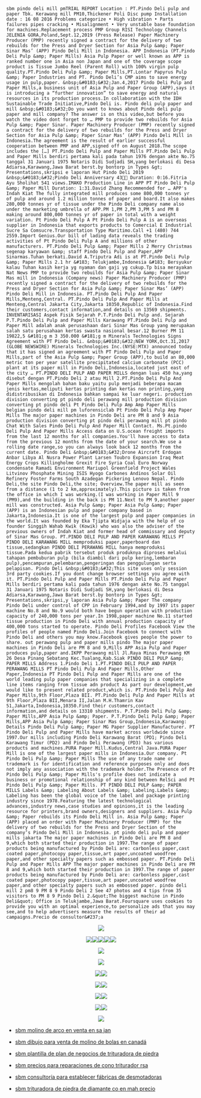 
```
sbm pindo deli mill pmTRIAL REPORT Location : PT.Pindo Deli pulp and paper Tbk. Kerawang mill PM10,Thickener Poli Disc pump Installation date : 16 08 2016 Problems categorize • High vibration • Parts failures pipes cracking • Misalignment • Very unstable base foundation for machines.Replacement process PMP Group RISI Technology Channels JELENIA GORA,Poland,Sept.12,2019 (Press Release) Paper Machinery Producer (PMP) recently signed a contract for the delivery of two rebuilds for the Press and Dryer Section for Asia Pulp &amp; Paper Sinar Mas’ (APP) Pindo Deli Mill in Indonesia. APP Indonesia (PT.Pindo Deli Pulp &amp; Paper Mills) Asia Pulp Paper or well known as APP is ranked number one in Asia non Japan and one of the coverage scope product is Tissue Jumbo Reel (Parent Roll) with 100% virgin pulp quality.PT.Pindo Deli Pulp &amp; Paper Mills,PT.Lontar Papyrus Pulp &amp; Paper Industries and PT. Pindo Deli’s CMP aims to save energy usage in pulp,paper. &nbsp;&#0183;&#32;Jan.4,2017 Pindo Deli Pulp and Paper Mills,a business unit of Asia Pulp and Paper Group (APP),says it is introducing a “further innovation” to save energy and natural resources in its production process.In collaboration with the IDH Sustainable Trade Initiative,Pindo Deli is. Pindo deli pulp paper and mill &nbsp;&#0183;&#32;Do you want to knows about Pindo deli pulp paper and mill company? The answer is on this video,but before you watch the video dont forget to … PMP to provide two rebuilds for Asia Pulp &amp; Paper Sinar. Paper Machinery Producer (PMP) recently signed a contract for the delivery of two rebuilds for the Press and Dryer Section for Asia Pulp &amp; Paper Sinar Mas’ (APP) Pindo Deli Mill in Indonesia.The agreement is the result of earlier successful cooperation between PMP and APP,signed off on August 2018.The scope includes the […] PT.Pindo Deli Pulp and Paper Mills PT.Pindo Deli Pulp and Paper Mills berdiri pertama kali pada tahun 1976 dengan akte No.75 tanggal 31 Januari 1975 Notaris Didi Sudjadi SH,yang berlokasi di Desa Adiarsa,Karawang,Jawa Barat berst.by bontorp in Types &gt; Presentations,skripsi e laporan Hut Pindo Deli 2019 &nbsp;&#0183;&#32;Pindo Deli Anniversary 43🎉🎂 Duration: 0:16.Fitria Ayu Sholihat 541 views.IMAKO Production Line in APP PT Pindo Deli Pulp &amp; Paper Mill Duration: 1:31.David Zhang Recommended for … APP's Indah Kiat The fully integrated mill produces some 800,000 tonnes yr of pulp and around 1.2 million tonnes of paper and board.It also makes 280,000 tonnes yr of tissue under the Pindo Deli company name also under the marketing umbrella of APP.PM 1,PM 2,PM 3,PM 5 and PM 8 making around 800,000 tonnes yr of paper in total with a weight variation. Pt Pindo Deli Pulp A Pt Pindo Deli Pulp A is an overseas supplier in Indonesia that exports products to Comercial E Industrial Sucre Sa Comsucre.Transportation Type Maritimo.Call +1 (480) 744 2559.Import Genius.Our bill of lading data reveals the trading activities of Pt Pindo Deli Pulp A and millions of other manufacturers. PT.Pindo Deli Pulp &amp; Paper Mills 2 Merry Christmas segenap karyawan &amp; staff Pindo Deli Pulp and Paper,APP Sinarmas.Tuhan berkati.David A.Triputra Adi is at PT.Pindo Deli Pulp &amp; Paper Mills 2.1 hr &#183; Telukjambe,Indonesia &#183; Bersyukur kalau Tuhan kasih kerja yg nyaman dan gaji yg cukup.Tp bisa merayakan Nat News PMP to provide two rebuilds for Asia Pulp &amp; Paper Sinar Mas mill in Indonesia (Company news) Paper Machinery Producer (PMP) recently signed a contract for the delivery of two rebuilds for the Press and Dryer Section for Asia Pulp &amp; Paper Sinar Mas’ (APP) Pindo Deli Mill in Indonesia. PT.Pindo Deli Pulp And Paper Mills,Menteng,Central. PT.Pindo Deli Pulp And Paper Mills at Menteng,Central Jakarta City,Jakarta 10350,Republic of Indonesia.Find their customers,contact information,and details on 13569 shipments. INVENTARISASI Aspek Fisik Sejarah P.T.Pindo Deli Pulp and. Sejarah P.T.Pindo Deli Pulp and Paper Mills Karawang PT.Pindo Deli Pulp and Paper Mill adalah anak perusashaan dari Sinar Mas Group yang merupakan salah satu perusahaan kertas swasta nasional besar.12 Burner PM 11 19822,5 &#181;g m 3 350.000 &#181;g m Minerals Technologies Signs Agreement with PT Pindo Deli. &nbsp;&#0183;&#32;NEW YORK,Oct.31,2017 (GLOBE NEWSWIRE) Minerals Technologies Inc.(NYSE:MTX) announced today that it has signed an agreement with PT Pindo Deli Pulp and Paper Mills,part of the Asia Pulp &amp; Paper Group (APP),to build an 80,000 metric ton per year satellite precipitated calcium carbonate (PCC) plant at its paper mill in Pindo Deli,Indonesia,located just east of the city … PT.PINDO DELI PULP AND PAPER MILLS dengan luas 450 ha,yang disebut dengan PT.Pindo Deli 2 atau Mill 2.PT.Pindo Deli Pulp And Paper Mills mengolah bahan baku yaitu pulp menjadi beberapa macam jenis kertas,meliputi kertas printing dan kertas non printing,yang didistribusikan di Indonesia bahkan sampai ke luar negeri. production division converting pt pindo deli perawang mill production division converting pt pindo deli Pt Pindo Deli Pulp Amp Amp Paper Mills belgian pindo deli mill pm luforensiclab Pt Pindo Deli Pulp Amp Paper Mills The major paper machines in Pindo Deli are PM 8 and 9 Asia production division converting pt pindo deli perawang mill pt pindo Chat With Sales Pindo Deli Pulp And Paper Mill Contact. Ms.Pt.pindo Deli Pulp And Paper Mills Access data on U.S.ocean freight imports from the last 12 months for all companies.You'll have access to data from the previous 12 months from the date of your search.We use a rolling date range,so you can always look back 12 months from the current date. Pindo Deli &nbsp;&#0183;&#32;Drone Aircraft Erdogan Anbar Libya Al Nusra Power Plant Larsen Toubro Expansion Iraq Meat Energy Crops Killingholme Grexit Fire Syria Coal Euro Norway condensate Ramadi Environment Mariupol Greenfield Project Wales Litvinov Phosphate Mining ISIS Hyogo Carbones Andinos Solar Oil Refinery Foster Farms South Azadegan Pickering Lenovo Nepal. Pindo Deli,the site Pindo Deli,the site; Overview.The paper mill as seen from a distance (1 to 2 km,approximately).This picture is taken from the office in which I was working.(I was working in Paper Mill 9 (PM9),and the building in the back is PM 11.Next to PM 9,another paper mill was constructed. Asia Pulp &amp; Paper Asia Pulp &amp; Paper (APP) is an Indonesian pulp and paper company based in Jakarta,Indonesia.It is one of the largest pulp and paper companies in the world.It was founded by Eka Tjipta Widjaja with the help of co founder Singgih Wahab Kwik (Kowik) who was also the adviser of the previous owners of Indah Kiat and former head of commissary and deputy of Sinar Mas Group. PT.PINDO DELI PULP AND PAPER KARAWANG MILLS PT PINDO DELI KARAWANG MILL memproduksi paper,paperboard dan tissue,sedangkan PINDO DELI PERAWANG MILL hanya memproduksi tissue.Pada kedua pabrik tersebut produk produknya diproses melalui tahapan pembuburan pulp (bila diambil dari pulp kering,lembaran pulp),pencampuran,pelembaran,pengeringan dan penggulungan serta pelapisan. Pindo Deli &nbsp;&#0183;&#32;This site uses only session 3rd party cookies.If you dont change browser settings you agree with it. PT.Pindo Deli Pulp and Paper Mills PT.Pindo Deli Pulp and Paper Mills berdiri pertama kali pada tahun 1976 dengan akte No.75 tanggal 31 Januari 1975 Notaris Didi Sudjadi SH,yang berlokasi di Desa Adiarsa,Karawang,Jawa Barat berst.by bontorp in Types &gt; Presentations,skripsi,y laporan Asia Pulp &amp; Paper The company Pindo Deli under control of CPP in February 1994,and by 1997 its paper machine No.8 and No.9 would both have begun operation with production capacity of 240,000 tons per year.In 1998,paper machine No.11 started tissue production in Pindo Deli with annual production capacity of 400,000 tons started to operate. Pindo Deli Profiles Facebook View the profiles of people named Pindo Deli.Join Facebook to connect with Pindo Deli and others you may know.Facebook gives people the power to share. out perawang pulp and paper mills pindo The major paper machines in Pindo Deli are PM 8 and 9,Mills APP Asia Pulp and Paper produces pulp,paper and.IKPP Perawang mill Jl.Raya Minas Perawang KM 26 Desa Pinang Sebatang Kec.Tualang,Kab.Siak PINDO DELI PULP &amp; PAPER MILLS Address 1.Pindo Deli 1.PT.PINDO DELI PULP AND PAPER PERAWANG MILLS PT Pindo Deli Pulp And Paper Mills,Other Paper,Indonesia PT Pindo Deli Pulp and Paper Mills are one of the world leading pulp paper companies that specializing in a complete line items ranging from tissue adn product As part our development,we would like to present related product,which is. PT.Pindo Deli Pulp And Paper Mills,9th Floor,Plaza BII. PT.Pindo Deli Pulp And Paper Mills at 9th Floor,Plaza BII,Menara II,Jalan M.H.Thamrin Kav 51,Jakarta,Indonesia,10350.Find their customers,contact information,and details on 13310 shipments. P.T.Pindo Deli Pulp &amp; Paper Mills,APP Asia Pulp &amp; Paper. P.T.Pindo Deli Pulp &amp; Paper Mills,APP Asia Pulp &amp; Paper Sinar Mas Group,Indonesia,Karawang: Details Pindo Deli Pulp &amp; Paper MG Paper Supplier Manufacturer. PT Pindo Deli Pulp and Paper Mills have market across worldwide since 1997.Our mills including Pindo Deli Karawang Barat (PD1; Pindo Deli Karawang Timur (PD2) and Pindo Deli Perawang (PD3) has various products and machines.PURA Paper Mill.Kudus,Central Java.PURA Paper Mill is one of the largest paper mills in Indonesia.Our company. Pt Pindo Deli Pulp &amp; Paper Mills The use of any trade name or trademark is for identification and reference purposes only and does not imply any association with the trademark holder.The Presence of Pt Pindo Deli Pulp &amp; Paper Mills's profile does not indicate a business or promotional relationship of any kind between RelSci and Pt Pindo Deli Pulp &amp; Paper Mills. PT PINDO DELI PULP &amp; PAPER MILLS Labels &amp; Labeling About Labels &amp; Labeling.Labels &amp; Labeling has been the global voice of the label and package printing industry since 1978.Featuring the latest technological advances,industry news,case studies and opinions,it is the leading resource for printers,brand owners,designers and suppliers. Asia Pulp &amp; Paper rebuilds its Pindo Deli Mill in. Asia Pulp &amp; Paper (APP) placed an order with Paper Machinery Producer (PMP) for the delivery of two rebuilds for the Press and Dryer Section of the company’s Pindo Deli Mill in Indonesia. pt pindo deli pulp and paper mills jakarta The major paper machines in Pindo Deli are PM 8 and 9,which both started their production in 1997.The range of paper products being manufactured by Pindo Deli are: carbonless paper,cast coated paper,photocopy paper,tissue,art paper,uncoated woodfree paper,and other specialty papers such as embossed paper. PT.Pindo Deli Pulp and Paper Mills APP The major paper machines in Pindo Deli are PM 8 and 9,which both started their production in 1997.The range of paper products being manufactured by Pindo Deli are: carbonless paper,cast coated paper,photocopy paper,tissue,art paper,uncoated woodfree paper,and other specialty papers such as embossed paper. pindo deli mill 2 pm8 9 PM 8 9 Pindo Deli 2 See 47 photos and 4 tips from 35 visitors to PM 8 9 Pindo Deli 2.&quot;The biggest machine in Pindo Deli&quot; Office in Telukjambe,Jawa Barat.Foursquare uses cookies to provide you with an optimal experience,to personalize ads that you may see,and to help advertisers measure the results of their ad campaigns.Precio de consultor&#237;a 
```

<div align="center">

<a href="https://es-crusher.shibang-china.com/github&k=sbm+pindo+deli+mill+pm"><img src="https://static.shibang-china.com/es/crusher/logo.jpg"></a>

<a href="https://es-crusher.shibang-china.com/github&k=sbm+pindo+deli+mill+pm"><img src="https://static.shibang-china.com/es/crusher/index.jpg"></a><a href="https://es-crusher.shibang-china.com/material.htmlgithub&k=sbm+pindo+deli+mill+pm"><img src="https://static.shibang-china.com/es/crusher/material.jpg"></a><a href="https://es-crusher.shibang-china.com/application.htmlgithub&k=sbm+pindo+deli+mill+pm"><img src="https://static.shibang-china.com/es/crusher/application.jpg"></a><a href="https://es-crusher.shibang-china.com/aboutus.htmlgithub&k=sbm+pindo+deli+mill+pm"><img src="https://static.shibang-china.com/es/crusher/aboutus.jpg"></a><a href="https://es-crusher.shibang-china.com/contact.htmlgithub&k=sbm+pindo+deli+mill+pm"><img src="https://static.shibang-china.com/es/crusher/contact.jpg"></a>

<a href="https://es-crusher.shibang-china.com/github&k=sbm+pindo+deli+mill+pm"><img src="https://static.shibang-china.com/es/crusher/banner.jpg"></a>

<a href="https://swt.shibang-china.com/github&k=sbm+pindo+deli+mill+pm"><img src="https://static.shibang-china.com/es/crusher/text.jpg"></a>

<a href="https://swt.shibang-china.com/github&k=sbm+pindo+deli+mill+pm"><img src="https://static.shibang-china.com/es/crusher/chat.jpg"></a><a href="https://es-crusher.shibang-china.com/contact.htmlgithub&k=sbm+pindo+deli+mill+pm"><img src="https://static.shibang-china.com/es/crusher/message.jpg"></a>

<a href="https://es-crusher.shibang-china.com/products/pe.htmlgithub&k=sbm+pindo+deli+mill+pm"><img src="https://static.shibang-china.com/es/crusher/pe.jpg"></a><a href="https://es-crusher.shibang-china.com/products/pf.htmlgithub&k=sbm+pindo+deli+mill+pm"><img src="https://static.shibang-china.com/es/crusher/pf.jpg"></a>

<a href="https://es-crusher.shibang-china.com/products/hpt.htmlgithub&k=sbm+pindo+deli+mill+pm"><img src="https://static.shibang-china.com/es/crusher/hpt.jpg"></a><a href="https://es-crusher.shibang-china.com/products/vsi.htmlgithub&k=sbm+pindo+deli+mill+pm"><img src="https://static.shibang-china.com/es/crusher/vsi.jpg"></a>

<a href="https://es-crusher.shibang-china.com/products/klv.htmlgithub&k=sbm+pindo+deli+mill+pm"><img src="https://static.shibang-china.com/es/crusher/klv.jpg"></a><a href="https://es-crusher.shibang-china.com/products/portable.htmlgithub&k=sbm+pindo+deli+mill+pm"><img src="https://static.shibang-china.com/es/crusher/portable.jpg"></a>

<a href="https://swt.shibang-china.com/github&k=sbm+pindo+deli+mill+pm"><img src="https://static.shibang-china.com/es/crusher/case.jpg"></a>

</div>


* [sbm molino de arco en venta en sa jan](sbm%20molino%20de%20arco%20en%20venta%20en%20sa%20jan.md)

* [sbm dibujo para venta de molino de bolas en canadá](sbm%20dibujo%20para%20venta%20de%20molino%20de%20bolas%20en%20canad%C3%A1.md)

* [sbm plantilla de plan de negocios de trituradora de piedra](sbm%20plantilla%20de%20plan%20de%20negocios%20de%20trituradora%20de%20piedra.md)

* [sbm precios para reparaciones de cono triturador rsa](sbm%20precios%20para%20reparaciones%20de%20cono%20triturador%20rsa.md)

* [sbm consultoría para establecer fábricas de desmotadoras](sbm%20consultor%C3%ADa%20para%20establecer%20f%C3%A1bricas%20de%20desmotadoras.md)

* [sbm trituradora de piedra de diamante co en mah precio](sbm%20trituradora%20de%20piedra%20de%20diamante%20co%20en%20mah%20precio.md)